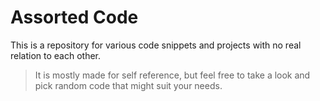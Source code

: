 # Assorted Code

This is a repository for various code snippets and projects with no
real relation to each other.

> It is mostly made for self reference, but feel free to take a look
> and pick random code that might suit your needs.
